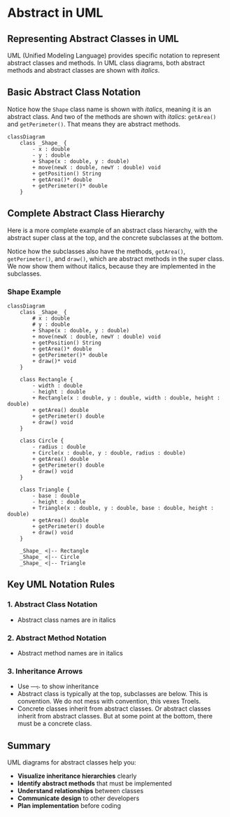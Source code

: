 # Abstract in UML

## Representing Abstract Classes in UML

UML (Unified Modeling Language) provides specific notation to represent abstract classes and methods. In UML class diagrams, both abstract methods and abstract classes are shown with _italics_.

## Basic Abstract Class Notation

Notice how the `Shape` class name is shown with _italics_, meaning it is an abstract class. And two of the methods are shown with _italics_: `getArea()` and `getPerimeter()`. That means they are abstract methods.

```mermaid
classDiagram
    class _Shape_ {
        - x : double
        - y : double
        + Shape(x : double, y : double)
        + move(newX : double, newY : double) void
        + getPosition() String
        + getArea()* double
        + getPerimeter()* double
    }
```

## Complete Abstract Class Hierarchy

Here is a more complete example of an abstract class hierarchy, with the abstract super class at the top, and the concrete subclasses at the bottom.

Notice how the subclasses also have the methods, `getArea()`, `getPerimeter()`, and `draw()`, which are abstract methods in the super class. We now show them without italics, because they are implemented in the subclasses.

### Shape Example

```mermaid
classDiagram
    class _Shape_ {
        # x : double
        # y : double
        + Shape(x : double, y : double)
        + move(newX : double, newY : double) void
        + getPosition() String
        + getArea()* double
        + getPerimeter()* double
        + draw()* void
    }
    
    class Rectangle {
        - width : double
        - height : double
        + Rectangle(x : double, y : double, width : double, height : double)
        + getArea() double
        + getPerimeter() double
        + draw() void
    }
    
    class Circle {
        - radius : double
        + Circle(x : double, y : double, radius : double)
        + getArea() double
        + getPerimeter() double
        + draw() void
    }
    
    class Triangle {
        - base : double
        - height : double
        + Triangle(x : double, y : double, base : double, height : double)
        + getArea() double
        + getPerimeter() double
        + draw() void
    }
    
    _Shape_ <|-- Rectangle
    _Shape_ <|-- Circle
    _Shape_ <|-- Triangle
```


## Key UML Notation Rules

### 1. **Abstract Class Notation**
- Abstract class names are in italics

### 2. **Abstract Method Notation**
- Abstract method names are in italics

### 3. **Inheritance Arrows**
- Use `──▷` to show inheritance
- Abstract class is typically at the top, subclasses are below. This is convention. We do not mess with convention, this vexes Troels.
- Concrete classes inherit from abstract classes. Or abstract classes inherit from abstract classes. But at some point at the bottom, there must be a concrete class.


## Summary

UML diagrams for abstract classes help you:

- **Visualize inheritance hierarchies** clearly
- **Identify abstract methods** that must be implemented
- **Understand relationships** between classes
- **Communicate design** to other developers
- **Plan implementation** before coding
